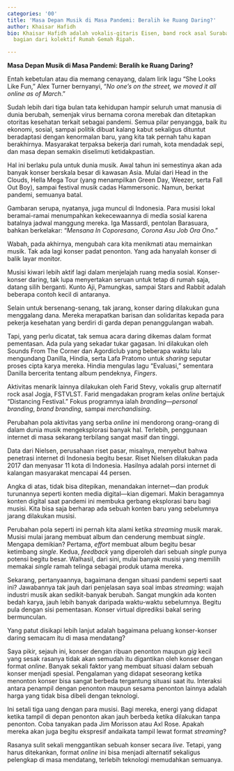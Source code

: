 ```yaml
---
categories: '00'
title: 'Masa Depan Musik di Masa Pandemi: Beralih ke Ruang Daring?'
author: Khaisar Hafidh
bio: Khaisar Hafidh adalah vokalis-gitaris Eisen, band rock asal Surabaya. Ia juga
  bagian dari kolektif Rumah Gemah Ripah.

---
```

**Masa Depan Musik di Masa Pandemi: Beralih ke Ruang Daring?**

Entah kebetulan atau dia memang cenayang, dalam lirik lagu “She Looks Like Fun,” Alex Turner bernyanyi, “_No one’s on the street, we moved it all online as of March_.”

Sudah lebih dari tiga bulan tata kehidupan hampir seluruh umat manusia di dunia berubah, semenjak virus bernama corona merebak dan ditetapkan otoritas kesehatan terkait sebagai pandemi. Semua pilar penyangga, baik itu ekonomi, sosial, sampai politik dibuat kalang kabut sekaligus dituntut beradaptasi dengan kenormalan baru, yang kita tak pernah tahu kapan berakhirnya. Masyarakat terpaksa bekerja dari rumah, kota mendadak sepi, dan masa depan semakin diselimuti ketidakpastian.

Hal ini berlaku pula untuk dunia musik. Awal tahun ini semestinya akan ada banyak konser berskala besar di kawasan Asia. Mulai dari Head in the Clouds, Hella Mega Tour (yang menampilkan Green Day, Weezer, serta Fall Out Boy), sampai festival musik cadas Hammersonic. Namun, berkat pandemi, semuanya batal.

Gambaran serupa, nyatanya, juga muncul di Indonesia. Para musisi lokal beramai-ramai menumpahkan kekecewaannya di media sosial karena batalnya jadwal manggung mereka. Iga Massardi, pentolan Barasuara, bahkan berkelakar: “_Mensana In Coporesano, Corona Asu Job Ora Ono_.”

Wabah, pada akhirnya, mengubah cara kita menikmati atau memainkan musik. Tak ada lagi konser padat penonton. Yang ada hanyalah konser di balik layar monitor.

Musisi kiwari lebih aktif lagi dalam menjelajah ruang media sosial. Konser-konser daring, tak lupa menyertakan seruan untuk tetap di rumah saja, datang silih berganti. Kunto Aji, Pamungkas, sampai Stars and Rabbit adalah beberapa contoh kecil di antaranya.

Selain untuk bersenang-senang, tak jarang, konser daring dilakukan guna menggalang dana. Mereka merapatkan barisan dan solidaritas kepada para pekerja kesehatan yang berdiri di garda depan penanggulangan wabah.

Tapi, yang perlu dicatat, tak semua acara daring dikemas dalam format pementasan. Ada pula yang sekadar tukar gagasan. Ini dilakukan oleh Sounds From The Corner dan Agordiclub yang beberapa waktu lalu mengundang Danilla, Hindia, serta Lafa Pratomo untuk _sharing_ seputar proses cipta karya mereka. Hindia mengulas lagu “Evaluasi,” sementara Danilla bercerita tentang album pendeknya, _Fingers_.

Aktivitas menarik lainnya dilakukan oleh Farid Stevy, vokalis grup alternatif rock asal Jogja, FSTVLST. Farid mengadakan program kelas _online_ bertajuk “Distancing Festival.” Fokus programnya ialah _branding_—_personal branding_, _brand branding_, sampai _merchandising_.

Perubahan pola aktivitas yang serba _online_ ini mendorong orang-orang di dalam dunia musik mengeksplorasi banyak hal. Terlebih, penggunaan internet di masa sekarang terbilang sangat masif dan tinggi.

Data dari Nielsen, perusahaan riset pasar, misalnya, menyebut bahwa penetrasi internet di Indonesia begitu besar. Riset Nielsen dilakukan pada 2017 dan menyasar 11 kota di Indonesia. Hasilnya adalah porsi internet di kalangan masyarakat mencapai 44 persen.

Angka di atas, tidak bisa ditepikan, menandakan internet—dan produk turunannya seperti konten media digital—kian digemari. Makin beragamnya konten digital saat pandemi ini membuka gerbang eksplorasi baru bagi musisi. Kita bisa saja berharap ada sebuah konten baru yang sebelumnya jarang dilakukan musisi.

Perubahan pola seperti ini pernah kita alami ketika _streaming_ musik marak. Musisi mulai jarang membuat album dan cenderung membuat _single_. Mengapa demikian? Pertama, _effort_ membuat album begitu besar ketimbang _single_. Kedua, _feedback_ yang diperoleh dari sebuah _single_ punya potensi begitu besar. Walhasil, dari sini, mulai banyak musisi yang memilih memakai _single_ ramah telinga sebagai produk utama mereka.

Sekarang, pertanyaannya, bagaimana dengan situasi pandemi seperti saat ini? Jawabannya tak jauh dari penjelasan saya soal imbas _streaming_: wajah industri musik akan sedikit-banyak berubah. Sangat mungkin ada konten bedah karya, jauh lebih banyak daripada waktu-waktu sebelumnya. Begitu pula dengan sisi pementasan. Konser virtual diprediksi bakal sering bermunculan.

Yang patut disikapi lebih lanjut adalah bagaimana peluang konser-konser daring semacam itu di masa mendatang?

Saya pikir, sejauh ini, konser dengan ribuan penonton maupun _gig_ kecil yang sesak rasanya tidak akan semudah itu digantikan oleh konser dengan format _online_. Banyak sekali faktor yang membuat situasi dalam sebuah konser menjadi spesial. Pengalaman yang didapat seseorang ketika menonton konser bisa sangat berbeda tergantung situasi saat itu. Interaksi antara penampil dengan penonton maupun sesama penonton lainnya adalah harga yang tidak bisa dibeli dengan teknologi.

Ini setali tiga uang dengan para musisi. Bagi mereka, energi yang didapat ketika tampil di depan penonton akan jauh berbeda ketika dilakukan tanpa penonton. Coba tanyakan pada Jim Morisson atau Axl Rose. Apakah mereka akan juga begitu ekspresif andaikata tampil lewat format _streaming_?

Rasanya sulit sekali menggantikan sebuah konser secara _live_. Tetapi, yang harus ditekankan, format _online_ ini bisa menjadi alternatif sekaligus pelengkap di masa mendatang, terlebih teknologi memudahkan semuanya.